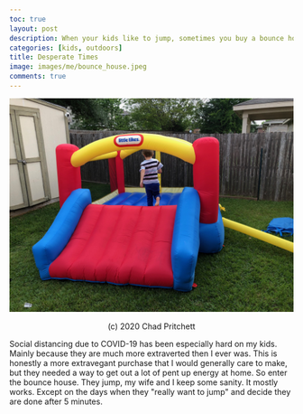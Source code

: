 ```yaml
---
toc: true
layout: post
description: When your kids like to jump, sometimes you buy a bounce house.  
categories: [kids, outdoors]
title: Desperate Times
image: images/me/bounce_house.jpeg
comments: true
---
```


![](images/me/bounce_house.jpeg)
<p align="center">
(c) 2020 Chad Pritchett</p>


Social distancing due to COVID-19 has been especially hard on my kids.  Mainly because they are much more extraverted then I ever was.  This is honestly a more extravegant purchase that I would generally care to make, but they needed a way to get out a lot of pent up energy at home.  So enter the bounce house.  They jump, my wife and I keep some sanity.  It mostly works.  Except on the days when they "really want to jump" and decide they are done after 5 minutes.  